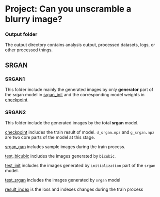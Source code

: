 # Project: Can you unscramble a blurry image? 

### Output folder

The output directory contains analysis output, processed datasets, logs, or other processed things.

## SRGAN
### SRGAN1
This folder include mainly the generated images by only **generator** part of the srgan model in [srgan_init](https://github.com/TZstatsADS/Spring2019-Proj3-grp12/tree/Fei-Zheng/output/SRGAN1/srgan_ginit) and the corresponding model weights in [checkpoint](https://github.com/TZstatsADS/Spring2019-Proj3-grp12/tree/Fei-Zheng/output/SRGAN1/checkpoint).

### SRGAN2
This folder include the generated images by the total **srgan** model.

[checkpoint](https://github.com/TZstatsADS/Spring2019-Proj3-grp12/tree/Fei-Zheng/output/SRGAN2/checkpoint) includes the train result of model. `d_srgan.npz` and `g_srgan.npz` are two core parts of the model at this stage.

[srgan_gan](https://github.com/TZstatsADS/Spring2019-Proj3-grp12/tree/Fei-Zheng/output/SRGAN2/srgan_gan) includes sample images during the train process.

[test_bicubic](https://github.com/TZstatsADS/Spring2019-Proj3-grp12/tree/Fei-Zheng/output/SRGAN2/test_bicubic) includes the images generated by `bicubic`.

[test_init](https://github.com/TZstatsADS/Spring2019-Proj3-grp12/tree/Fei-Zheng/output/SRGAN2/test_init) includes the images generated by `initialization` part of the `srgan` model.

[test_srgan](https://github.com/TZstatsADS/Spring2019-Proj3-grp12/tree/Fei-Zheng/output/SRGAN2/test_srgan) includes the images generated by `srgan` model

[result_index](https://github.com/TZstatsADS/Spring2019-Proj3-grp12/blob/Fei-Zheng/output/SRGAN2/result_index.txt) is the loss and indexes changes during the train process
